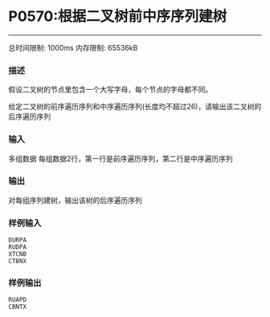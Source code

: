 # P0570:根据二叉树前中序序列建树

------

总时间限制: 1000ms 内存限制: 65536kB

### 描述

假设二叉树的节点里包含一个大写字母，每个节点的字母都不同。

给定二叉树的前序遍历序列和中序遍历序列(长度均不超过26)，请输出该二叉树的后序遍历序列

### 输入

多组数据
每组数据2行，第一行是前序遍历序列，第二行是中序遍历序列

### 输出

对每组序列建树，输出该树的后序遍历序列

### 样例输入

```
DURPA
RUDPA
XTCNB
CTBNX
```

### 样例输出

```
RUAPD
CBNTX
```

